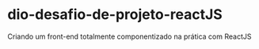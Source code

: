 # dio-desafio-de-projeto-reactJS
Criando um front-end totalmente componentizado na prática com ReactJS
